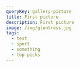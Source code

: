 ```yaml
---
queryKey: gallery-picture
title: First picture
description: First picture
image: /img/glentress.jpg
tags:
  - test
  - sport
  - something
  - top picks
---
```

